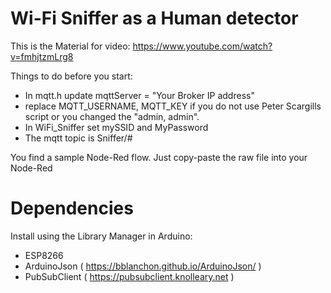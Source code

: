# Wi-Fi Sniffer as a Human detector

This is the Material for video: https://www.youtube.com/watch?v=fmhjtzmLrg8

Things to do before you start:
- In mqtt.h update mqttServer = "Your Broker IP address"
- replace MQTT_USERNAME, MQTT_KEY if you do not use Peter Scargills script or you changed the "admin, admin".
- In WiFi_Sniffer set mySSID and MyPassword
- The mqtt topic is Sniffer/#

You find a sample Node-Red flow. Just copy-paste the raw file into your Node-Red

# Dependencies

Install using the Library Manager in Arduino:
- ESP8266
- ArduinoJson ( https://bblanchon.github.io/ArduinoJson/ )
- PubSubClient ( https://pubsubclient.knolleary.net )
